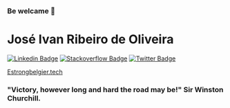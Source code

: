 ### Be welcame 👋

<h1>José Ivan Ribeiro de Oliveira</h1>

[![Linkedin Badge](https://img.shields.io/badge/-LinkedIn-blue?style=flat-square&logo=Linkedin&logoColor=white&link=https://www.linkedin.com/in/jose-ivan-ribeiro-de-oliveira-27596552/)](https://www.linkedin.com/in/jose-ivan-ribeiro-de-oliveira-27596552/)
[![Stackoverflow Badge](https://img.shields.io/badge/-Stackoverflow-4CA143?style=flat-square&logo=Stackoverflow&logoColor=white&libk=https://pt.stackoverflow.com/users/183506/jose-ivan-ribeiro-de-oliveira)](https://pt.stackoverflow.com/users/183506/jose-ivan-ribeiro-de-oliveira)
[![Twitter Badge](https://img.shields.io/badge/-Twitter-1ca0f1?style=flat-square&labelColor=1ca0f1&logo=twitter&logoColor=white&link=https://twitter.com/lgdbittencourt)](https://twitter.com/estrongbelgier)

[Estrongbelgier.tech](http://www.estrongbelgier.tech/)

### "Victory, however long and hard the road may be!" Sir Winston Churchill.
